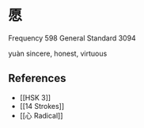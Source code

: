 # 愿
Frequency 598
General Standard 3094

yuàn
sincere, honest, virtuous

## References
- [[HSK 3]]
- [[14 Strokes]]
- [[心 Radical]]